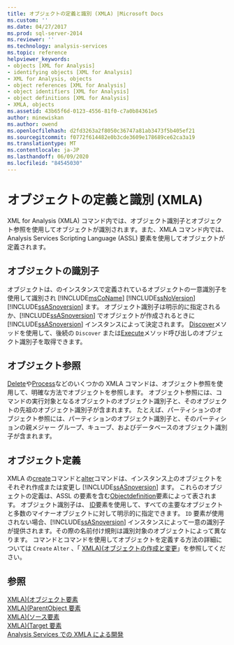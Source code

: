 ```yaml
---
title: オブジェクトの定義と識別 (XMLA) |Microsoft Docs
ms.custom: ''
ms.date: 04/27/2017
ms.prod: sql-server-2014
ms.reviewer: ''
ms.technology: analysis-services
ms.topic: reference
helpviewer_keywords:
- objects [XML for Analysis]
- identifying objects [XML for Analysis]
- XML for Analysis, objects
- object references [XML for Analysis]
- object identifiers [XML for Analysis]
- object definitions [XML for Analysis]
- XMLA, objects
ms.assetid: 43b65f6d-0123-4556-81f0-c7a0b84361e5
author: minewiskan
ms.author: owend
ms.openlocfilehash: d2fd3263a2f8050c36747a81ab3473f5b405ef21
ms.sourcegitcommit: f0772f614482e0b3cde3609e178689ce62ca3a19
ms.translationtype: MT
ms.contentlocale: ja-JP
ms.lasthandoff: 06/09/2020
ms.locfileid: "84545030"
---
```

# <a name="defining-and-identifying-objects-xmla"></a>オブジェクトの定義と識別 (XMLA)
  XML for Analysis (XMLA) コマンド内では、オブジェクト識別子とオブジェクト参照を使用してオブジェクトが識別されます。また、XMLA コマンド内では、Analysis Services Scripting Language (ASSL) 要素を使用してオブジェクトが定義されます。  
  
## <a name="object-identifiers"></a>オブジェクトの識別子  
 オブジェクトは、のインスタンスで定義されているオブジェクトの一意識別子を使用して識別され [!INCLUDE[msCoName](../../includes/msconame-md.md)] [!INCLUDE[ssNoVersion](../../includes/ssnoversion-md.md)] [!INCLUDE[ssASnoversion](../../includes/ssasnoversion-md.md)] ます。 オブジェクト識別子は明示的に指定されるか、[!INCLUDE[ssASnoversion](../../includes/ssasnoversion-md.md)] でオブジェクトが作成されるときに [!INCLUDE[ssASnoversion](../../includes/ssasnoversion-md.md)] インスタンスによって決定されます。 [Discover](https://docs.microsoft.com/bi-reference/xmla/xml-elements-methods-discover)メソッドを使用して、後続の `Discover` または[Execute](https://docs.microsoft.com/bi-reference/xmla/xml-elements-methods-execute)メソッド呼び出しのオブジェクト識別子を取得できます。  
  
## <a name="object-references"></a>オブジェクト参照  
 [Delete](https://docs.microsoft.com/bi-reference/xmla/xml-elements-commands/delete-element-xmla)や[Process](https://docs.microsoft.com/bi-reference/xmla/xml-elements-commands/process-element-xmla)などのいくつかの XMLA コマンドは、オブジェクト参照を使用して、明確な方法でオブジェクトを参照します。 オブジェクト参照には、コマンドの実行対象となるオブジェクトのオブジェクト識別子と、そのオブジェクトの先祖のオブジェクト識別子が含まれます。 たとえば、パーティションのオブジェクト参照には、パーティションのオブジェクト識別子と、そのパーティションの親メジャー グループ、キューブ、およびデータベースのオブジェクト識別子が含まれます。  
  
## <a name="object-definitions"></a>オブジェクト定義  
 XMLA の[create](https://docs.microsoft.com/bi-reference/xmla/xml-elements-commands/create-element-xmla)コマンドと[alter](https://docs.microsoft.com/bi-reference/xmla/xml-elements-commands/alter-element-xmla)コマンドは、インスタンス上のオブジェクトをそれぞれ作成または変更し [!INCLUDE[ssASnoversion](../../includes/ssasnoversion-md.md)] ます。 これらのオブジェクトの定義は、ASSL の要素を含む[Objectdefinition](https://docs.microsoft.com/bi-reference/xmla/xml-elements-properties/objectdefinition-element-xmla)要素によって表されます。 オブジェクト識別子は、 [ID](https://docs.microsoft.com/bi-reference/xmla/xml-elements-properties/id-element-xmla)要素を使用して、すべての主要なオブジェクトと多数のマイナーオブジェクトに対して明示的に指定できます。 `ID` 要素が使用されない場合、[!INCLUDE[ssASnoversion](../../includes/ssasnoversion-md.md)] インスタンスによって一意の識別子が提供されます。その際の名前付け規則は識別対象のオブジェクトによって異なります。 コマンドとコマンドを使用してオブジェクトを定義する方法の詳細については `Create` `Alter` 、「 [XMLA&#41;&#40;オブジェクトの作成と変更](https://docs.microsoft.com/bi-reference/xmla/xml-elements-objects)」を参照してください。  
  
## <a name="see-also"></a>参照  
 [XMLA&#41;&#40;オブジェクト要素](https://docs.microsoft.com/bi-reference/xmla/xml-elements-properties/object-element-xmla)   
 [XMLA&#41;&#40;ParentObject 要素](https://docs.microsoft.com/bi-reference/xmla/xml-elements-properties/object-element-xmla)   
 [XMLA&#41;&#40;ソース要素](https://docs.microsoft.com/bi-reference/xmla/xml-elements-properties/source-element-xmla)   
 [XMLA&#41;&#40;Target 要素](https://docs.microsoft.com/bi-reference/xmla/xml-elements-properties/target-element-xmla)   
 [Analysis Services での XMLA による開発](developing-with-xmla-in-analysis-services.md)  
  
  
